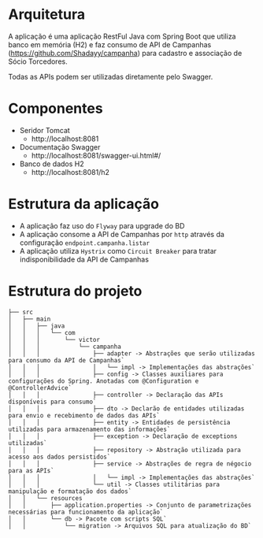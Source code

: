 # Arquitetura
A aplicação é uma aplicação RestFul Java com Spring Boot que utiliza banco em memória (H2) e faz consumo de API de Campanhas (https://github.com/Shadayy/campanha) para cadastro e associação de Sócio Torcedores.

Todas as APIs podem ser utilizadas diretamente pelo Swagger.

# Componentes
*  Seridor Tomcat
    *  http://localhost:8081
*  Documentação Swagger
    *  http://localhost:8081/swagger-ui.html#/
*  Banco de dados H2
    *  http://localhost:8081/h2

# Estrutura da aplicação
*  A aplicação faz uso do `Flyway` para upgrade do BD
*  A aplicação consome a API de Campanhas por `http` através da configuração `endpoint.campanha.listar`
*  A aplicação utiliza `Hystrix` como `Circuit Breaker` para tratar indisponibilidade da API de Campanhas

# Estrutura do projeto

```
├── src
│   ├── main
│   │   ├── java
│   │   │   └── com
│   │   │       └── victor
│   │   │           └── campanha
│   │   │               ├── adapter -> Abstrações que serão utilizadas para consumo da API de Campanhas`
│   │   │               │   └── impl -> Implementações das abstrações`
│   │   │               ├── config -> Classes auxiliares para configurações do Spring. Anotadas com @Configuration e @ControllerAdvice`
│   │   │               ├── controller -> Declaração das APIs disponíveis para consumo`
│   │   │               ├── dto -> Declarão de entidades utilizadas para envio e recebimento de dados das APIs`
│   │   │               ├── entity -> Entidades de persistência utilizadas para armazenamento das informações`
│   │   │               ├── exception -> Declaração de exceptions utilizadas`
│   │   │               ├── repository -> Abstração utilizada para acesso aos dados persistidos`
│   │   │               ├── service -> Abstrações de regra de négocio para as APIs`
│   │   │               │   └── impl -> Implementações das abstrações`
│   │   │               └── util -> Classes utilitárias para manipulação e formatação dos dados`
│   │   └── resources
│   │       ├── application.properties -> Conjunto de parametrizações necessárias para funcionamento da aplicação`
│   │       └── db -> Pacote com scripts SQL`
│   │           └── migration -> Arquivos SQL para atualização do BD`

```
